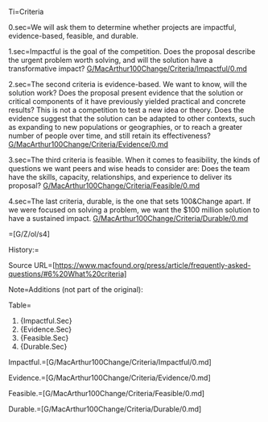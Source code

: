 Ti=Criteria

0.sec=We will ask them to determine whether projects are impactful, evidence-based, feasible, and durable.

1.sec=Impactful is the goal of the competition. Does the proposal describe the urgent problem worth solving, and will the solution have a transformative impact? <a href="i.php?v=d&f=G/MacArthur100Change/Criteria/Impactful/0.md">G/MacArthur100Change/Criteria/Impactful/0.md</a>

2.sec=The second criteria is evidence-based. We want to know, will the solution work? Does the proposal present evidence that the solution or critical components of it have previously yielded practical and concrete results? This is not a competition to test a new idea or theory. Does the evidence suggest that the solution can be adapted to other contexts, such as expanding to new populations or geographies, or to reach a greater number of people over time, and still retain its effectiveness? <a href="i.php?v=d&f=G/MacArthur100Change/Criteria/Evidence/0.md">G/MacArthur100Change/Criteria/Evidence/0.md</a>

3.sec=The third criteria is feasible. When it comes to feasibility, the kinds of questions we want peers and wise heads to consider are: Does the team have the skills, capacity, relationships, and experience to deliver its proposal? <a href="i.php?v=d&f=G/MacArthur100Change/Criteria/Feasible/0.md">G/MacArthur100Change/Criteria/Feasible/0.md</a>

4.sec=The last criteria, durable, is the one that sets 100&Change apart. If we were focused on solving a problem, we want the $100 million solution to have a sustained impact. <a href="i.php?v=d&f=G/MacArthur100Change/Criteria/Durable/0.md">G/MacArthur100Change/Criteria/Durable/0.md</a>

=[G/Z/ol/s4]

History:=

Source URL=[https://www.macfound.org/press/article/frequently-asked-questions/#6%20What%20criteria]

Note=Additions (not part of the original):

Table=<ol><li>{Impactful.Sec}<li>{Evidence.Sec}<li>{Feasible.Sec}<li>{Durable.Sec}</ol>

Impactful.=[G/MacArthur100Change/Criteria/Impactful/0.md]

Evidence.=[G/MacArthur100Change/Criteria/Evidence/0.md]

Feasible.=[G/MacArthur100Change/Criteria/Feasible/0.md]

Durable.=[G/MacArthur100Change/Criteria/Durable/0.md]